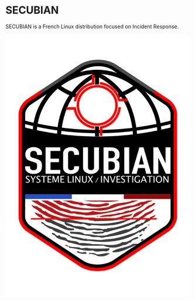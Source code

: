 # SECUBIAN 

SECUBIAN is a French Linux distribution focused on Incident Response.

![](./img/secubian_logo.png)
